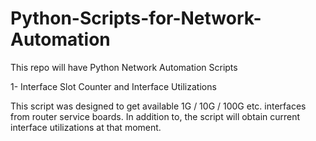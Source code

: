 # Python-Scripts-for-Network-Automation
This repo will have Python Network Automation Scripts

1- Interface Slot Counter and Interface Utilizations

This script was designed to get available 1G / 10G / 100G etc. interfaces from router service boards. In addition to, the script will obtain current interface utilizations at that moment.

